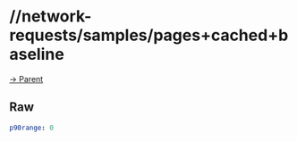
# //network-requests/samples/pages+cached+baseline

[→ Parent](../..)


## Raw


```yaml
p90range: 0

```

